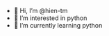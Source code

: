 - 👋 Hi, I’m @hien-tm
- 👀 I’m interested in python
- 🌱 I’m currently learning python

<!---
hien-tm/hien-tm is a ✨ special ✨ repository because its `README.md` (this file) appears on your GitHub profile.
You can click the Preview link to take a look at your changes.
--->
